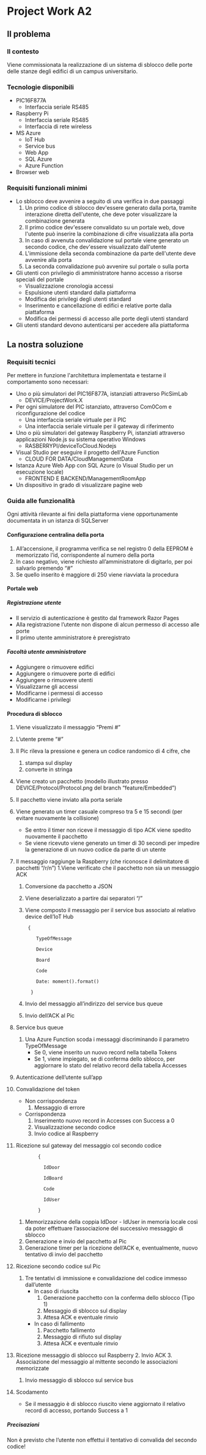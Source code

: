 # Project Work A2
## Il problema
### Il contesto
Viene commissionata la realizzazione di un sistema di sblocco delle porte delle stanze degli edifici di un campus universitario.
### Tecnologie disponibili
 - PIC16F877A
   - Interfaccia seriale RS485
 - Raspberry Pi
   - Interfaccia seriale RS485
   - Interfaccia di rete wireless
 - MS Azure
   - IoT Hub
   - Service bus
   - Web App
   - SQL Azure
   - Azure Function
 - Browser web
### Requisiti funzionali minimi
 - Lo sblocco deve avvenire a seguito di una verifica in due passaggi
   1.  Un primo codice di sblocco dev'essere generato dalla porta, tramite interazione diretta dell'utente, che deve poter visualizzare la combinazione generata
   2.  Il primo codice dev'essere convalidato su un portale web, dove l'utente può inserire la combinazione di cifre visualizzata alla porta
   3.  In caso di avvenuta convalidazione sul portale viene generato un secondo codice, che dev'essere visualizzato dall'utente
   4.  L'immissione della seconda combinazione da parte dell'utente deve avvenire alla porta
   5.  La seconda convalidazione può avvenire sul portale o sulla porta
 - Gli utenti con privilegio di amministratore hanno accesso a risorse speciali del portale
   - Visualizzazione cronologia accessi
   - Espulsione utenti standard dalla piattaforma
   - Modifica dei privilegi degli utenti standard
   - Inserimento e cancellazione di edifici e relative porte dalla piattaforma
   - Modifica dei permessi di accesso alle porte degli utenti standard
 - Gli utenti standard devono autenticarsi per accedere alla piattaforma
## La nostra soluzione
### Requisiti tecnici
Per mettere in funzione l'architettura implementata e testarne il comportamento sono necessari:
- Uno o più simulatori del PIC16F877A, istanziati attraverso PicSimLab
  - DEVICE/ProjectWork.X
- Per ogni simulatore del PIC istanziato, attraverso Com0Com e riconfigurazione del codice
  - Una interfaccia seriale virtuale per il PIC
  - Una interfaccia seriale virtuale per il gateway di riferimento
- Uno o più simulatori del gateway Raspberry Pi, istanziati attraverso applicazioni Node.js su sistema operativo Windows
  - RASBERRYPI/deviceToCloud.Nodejs
- Visual Studio per eseguire il progetto dell'Azure Function
  - CLOUD FOR DATA/CloudManagementData
- Istanza Azure Web App con SQL Azure (o Visual Studio per un esecuzione locale)
  - FRONTEND E BACKEND/ManagementRoomApp
- Un dispositivo in grado di visualizzare pagine web
### Guida alle funzionalità
Ogni attività rilevante ai fini della piattaforma viene opportunamente documentata in un istanza di SQLServer
#### Configurazione centralina della porta
1. All’accensione, il programma verifica se nel registro 0 della EEPROM è memorizzato l’id, corrispondente al numero della porta
1. In caso negativo, viene richiesto all’amministratore di digitarlo, per poi salvarlo premendo “#”
  2. Se quello inserito è maggiore di 250 viene riavviata la procedura
#### Portale web
##### Registrazione utente
- Il servizio di autenticazione è gestito dal framework Razor Pages
- Alla registrazione l’utente non dispone di alcun permesso di accesso alle porte
- Il primo utente amministratore è preregistrato
##### Facoltà utente amministratore
- Aggiungere o rimuovere edifici
- Aggiungere o rimuovere porte di edifici
- Aggiungere o rimuovere utenti
- Visualizzarne gli accessi
- Modificarne i permessi di accesso
- Modificarne i privilegi
#### Procedura di sblocco
1. Viene visualizzato il messaggio “Premi #”
1. L’utente preme “#”
1. Il Pic rileva la pressione e genera un codice randomico di 4 cifre, che
   1. stampa sul display
   1. converte in stringa
1. Viene creato un pacchetto (modello illustrato presso DEVICE/Protocol/Protocol.png del branch “feature/Embedded”)
1. Il pacchetto viene inviato alla porta seriale
1. Viene generato un timer casuale compreso tra 5 e 15 secondi (per evitare nuovamente la collisione)
   - Se entro il timer non riceve il messaggio di tipo ACK viene spedito nuovamente il pacchetto
   - Se viene ricevuto viene generato un timer di 30 secondi per impedire la generazione di un nuovo codice da parte di un utente
1. Il messaggio raggiunge la Raspberry (che riconosce il delimitatore di pacchetti “/r/n”)
   1.Viene verificato che il pacchetto non sia un messaggio ACK
   1. Conversione da pacchetto a JSON
     2. Viene deserializzato a partire dai separatori “/”
     1. Viene composto il messaggio per il service bus associato al relativo device dell’IoT Hub
     
             {
     
                TypeOfMessage
     
                Device
     
                Board
     
                Code
     
                Date: moment().format()
     
              }
   1. Invio del messaggio all’indirizzo del service bus queue
   1. Invio dell’ACK al Pic
1. Service bus queue
   1. Una Azure Function scoda i messaggi discriminando il parametro TypeOfMessage
      - Se 0, viene inserito un nuovo record nella tabella Tokens
      - Se 1, viene impiegato, se di conferma dello sblocco, per aggiornare lo stato del relativo record della tabella Accesses
1. Autenticazione dell’utente sull’app
1. Convalidazione del token
   - Non corrispondenza
     1. Messaggio di errore
   - Corrispondenza
     1. Inserimento nuovo record in Accesses con Success a 0
     2. Visualizzazione secondo codice
     3. Invio codice al Raspberry
1. Ricezione sul gateway del messaggio col secondo codice
   
               {
   
                 IdDoor
   
                 IdBoard
   
                 Code
   
                 IdUser
   
               }
    1. Memorizzazione della coppia IdDoor - IdUser in memoria locale così da poter effettuare l’associazione del successivo messaggio di sblocco
    1. Generazione e invio del pacchetto al Pic
    1. Generazione timer per la ricezione dell’ACK e, eventualmente, nuovo tentativo di invio del pacchetto 
1. Ricezione secondo codice sul Pic
   1. Tre tentativi di immissione e convalidazione del codice immesso dall’utente 
      - In caso di riuscita
        1. Generazione pacchetto con la conferma dello sblocco (Tipo 1)
        1. Messaggio di sblocco sul display
        1. Attesa ACK e eventuale rinvio
      - In caso di fallimento
        1. Pacchetto fallimento
        1. Messaggio di rifiuto sul display
        1. Attesa ACK e eventuale rinvio
1. Ricezione messaggio di sblocco sul Raspberry
   2. Invio ACK
   3. Associazione del messaggio al mittente secondo le associazioni memorizzate
   1. Invio messaggio di sblocco sul service bus
1. Scodamento
   - Se il messaggio è di sblocco riuscito viene aggiornato il relativo record di accesso, portando Success a 1

##### Precisazioni
Non è previsto che l’utente non effettui il tentativo di convalida del secondo codice!



